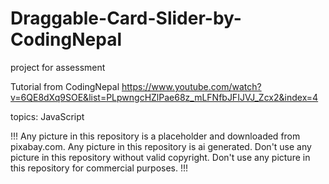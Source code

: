 # Draggable-Card-Slider-by-CodingNepal

project for assessment

Tutorial from CodingNepal
https://www.youtube.com/watch?v=6QE8dXq9SOE&list=PLpwngcHZlPae68z_mLFNfbJFIJVJ_Zcx2&index=4


topics: JavaScript



!!!
Any picture in this repository is a placeholder and downloaded from pixabay.com.
Any picture in this repository is ai generated.
Don't use any picture in this repository without valid copyright.
Don't use any picture in this repository for commercial purposes.
!!!
